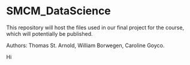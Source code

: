 # SMCM_DataScience
This repository will host the files used in our final project for the course, which will potentially be published.


Authors: Thomas St. Arnold, William Borwegen, Caroline Goyco.

Hi